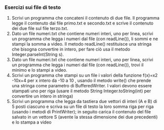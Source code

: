 ### Esercizi sui file di testo
1. Scrivi un programma che concateni il contenuto di due file. Il programma legge il contenuto dai file
primo.txt e secondo.txt e scrive il contenuto dei due file sul file terzo.txt.
2. Dato un file numeri.txt che contiene numeri interi, uno per linea, scrivi un programma che legga i
numeri dal file (con readLine()), li sommi e ne stampi la somma a video. Il metodo readLine()
restituisce una stringa che bisogna convertire in intero, per fare ciò usa il metodo
Integer.parseInt(String s).
3. Dato un file numeri.txt che contiene numeri interi, uno per linea, scrivi un programma che legga i
numeri dal file (con readLine()), trovi il minimo e lo stampi a video.
4. Scrivi un programma che stampi su un file i valori della funzione f(x)=x2
-10x+4 per x intero da -10 a
10 , usando il metodo write() che prende una stringa come parametro di BufferedWriter. I valori
devono essere stampati uno per riga (usare il metodo String Integer.toString(int) per convertire un
intero in stringa)
5. Scrivi un programma che legga da tastiera due vettori di interi (A e B) di 5 posti ciascuno e scriva su
un file di testo la loro somma riga per riga (usando i metodi di PrintWriter); in seguito carica il
contenuto del file salvato in un vettore S (avente la stessa dimensione dei due precedenti) e lo
stampa a video
